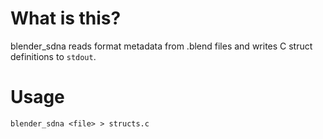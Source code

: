 # What is this?

blender_sdna reads format metadata from .blend files and writes C struct definitions to `stdout`.

# Usage

```
blender_sdna <file> > structs.c
```
